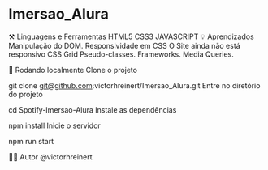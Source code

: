 # Imersao_Alura

⚒ Linguagens e Ferramentas
HTML5 CSS3 JAVASCRIPT
💡 Aprendizados
Manipulação do DOM.
Responsividade em CSS
O Site ainda não está responsivo
CSS Grid
Pseudo-classes.
Frameworks.
Media Queries.

💾 Rodando localmente
Clone o projeto

  git clone git@github.com:victorhreinert/Imersao_Alura.git
Entre no diretório do projeto

  cd Spotify-Imersao-Alura
Instale as dependências

  npm install
Inicie o servidor

  npm run start

🙍‍♂️ Autor
@victorhreinert
